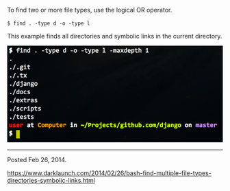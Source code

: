 To find two or more file types, use the logical OR operator.

```
$ find . -type d -o -type l
```

This example finds all directories and symbolic links in the current directory.

<img alt="" src="/img/uploads/2014-02/bash-find-multiple-types.png" />

---

Posted Feb 26, 2014.

https://www.darklaunch.com/2014/02/26/bash-find-multiple-file-types-directories-symbolic-links.html